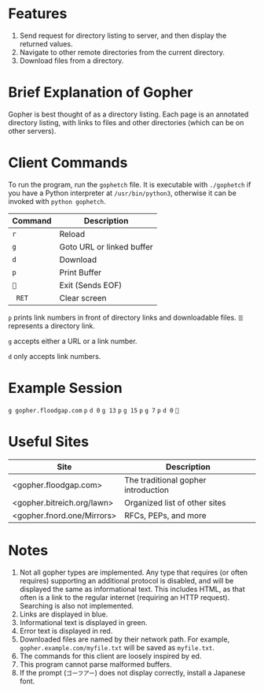 # Features

1. Send request for directory listing to server, and then display the returned values.
2. Navigate to other remote directories from the current directory.
3. Download files from a directory.

# Brief Explanation of Gopher

Gopher is best thought of as a directory listing. Each page is an annotated directory listing, with links to files and other directories (which can be on other servers).

# Client Commands

To run the program, run the `gophetch` file. It is executable with `./gophetch` if you have a Python interpreter at `/usr/bin/python3`, otherwise it can be invoked with `python gophetch`.

| Command  | Description               |
|----------|---------------------------|
| `r`      | Reload                    |
| `g`      | Goto URL or linked buffer |
| `d`      | Download                  |
| `p`      | Print Buffer              |
| ``     | Exit (Sends EOF)          |
| ` RET` | Clear screen              |


`p` prints link numbers in front of directory links and downloadable files. `☰` represents a directory link.

`g` accepts either a URL or a link number.

`d` only accepts link numbers.

# Example Session

`g gopher.floodgap.com`
`p`
`d 0`
`g 13`
`p`
`g 15`
`p`
`g 7`
`p`
`d 0`
``

# Useful Sites

| Site                       | Description                         |
|----------------------------|-------------------------------------|
| <gopher.floodgap.com>      | The traditional gopher introduction |
| <gopher.bitreich.org/lawn> | Organized list of other sites       |
| <gopher.fnord.one/Mirrors> | RFCs, PEPs, and more                |

# Notes

1. Not all gopher types are implemented. Any type that requires (or often requires) supporting an additional protocol is disabled, and will be displayed the same as informational text. This includes HTML, as that often is a link to the regular internet (requiring an HTTP request). Searching is also not implemented.
2. Links are displayed in blue.
3. Informational text is displayed in green.
4. Error text is displayed in red.
5. Downloaded files are named by their network path. For example, `gopher.example.com/myfile.txt` will be saved as `myfile.txt`.
6. The commands for this client are loosely inspired by ed.
7. This program cannot parse malformed buffers.
8. If the prompt (`ゴーフアー`) does not display correctly, install a Japanese font.
